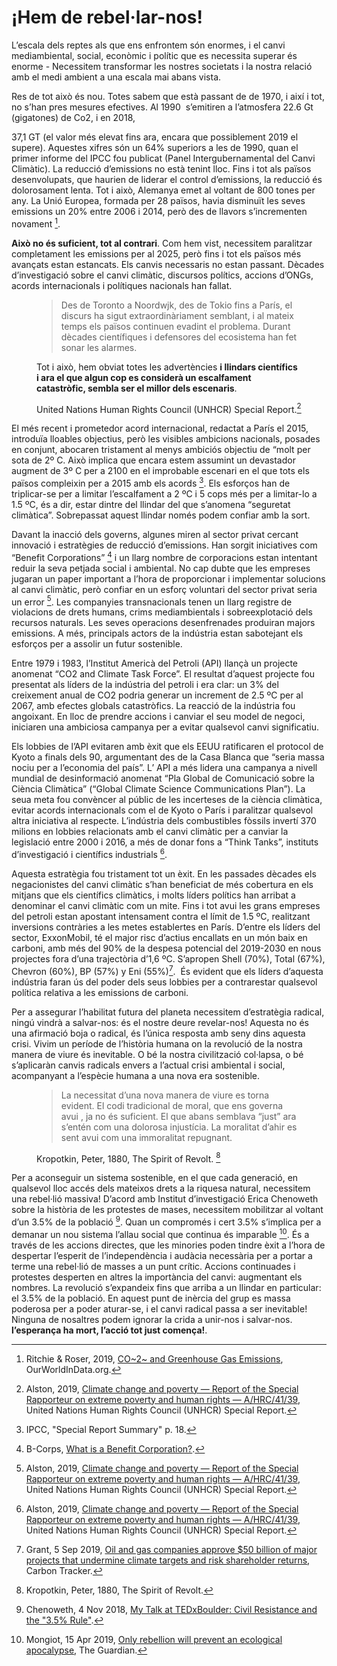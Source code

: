 # ¡Hem de rebel·lar-nos!

L’escala dels reptes als que ens enfrontem són enormes, i el canvi mediambiental, social, econòmic i polític que es necessita superar és enorme - Necessitem transformar les nostres societats i la nostra relació amb el medi ambient a una escala mai abans vista.

Res de tot això és nou. Totes sabem que està passant de de 1970, i així i tot, no s’han pres mesures efectives. Al 1990  s’emitiren a l’atmosfera 22.6 Gt (gigatones) de Co2, i en 2018,

 37,1 GT (el valor més elevat fins ara, encara que possiblement 2019 el supere). Aquestes xifres són un 64% superiors a les de 1990, quan el primer informe del IPCC fou publicat (Panel Intergubernamental del Canvi Climàtic). La reducció d’emissions no està tenint lloc. Fins i tot als països desenvolupats, que haurien de liderar el control d’emissions, la reducció és dolorosament lenta. Tot i això,  Alemanya emet al voltant de 800 tones per any. La Unió Europea, formada per 28 països, havia disminuït les seves emissions un 20% entre 2006 i 2014, però des de llavors s’incrementen novament [^RitchieRoser2019].

**Això no és suficient, tot al contrari**. Com hem vist, necessitem paralitzar completament les emissions per al 2025, però fins i tot els països més avançats estan estancats. Els canvis necessaris no estan passant. Dècades d’investigació sobre el canvi climàtic, discursos polítics, accions d’ONGs, acords internacionals i polítiques nacionals han fallat.

<figure style="max-width: 800px">

>Des de Toronto a Noordwjk, des de Tokio fins a París, el discurs ha sigut extraordinàriament semblant, i al mateix temps els països continuen evadint el problema. Durant dècades científiques i defensores del ecosistema han fet sonar les alarmes.

Tot i això, hem obviat totes les advertències **i llindars científics i ara el que algun cop es considerà un escalfament catastròfic, sembla ser el millor dels escenaris**. 

<figcaption>

United Nations Human Rights Council (UNHCR) Special Report.[^Alston2019]

</figcaption>

</figure>

El més recent i prometedor acord internacional, redactat a París el 2015, introduïa lloables objectius, però les visibles ambicions nacionals, posades en conjunt, abocaren tristament al menys ambiciós objectiu de “molt per sota de 2º C. Això implica que encara estem assumint un devastador augment de 3º C per a 2100 en el improbable escenari en el que tots els països compleixin per a 2015 amb els acords [^IPCCsr]. Els esforços han de triplicar-se per a limitar l’escalfament a 2 ºC i 5 cops més per a limitar-lo a 1.5 ºC, és a dir, estar dintre del llindar del que s’anomena “seguretat climàtica”. Sobrepassat aquest llindar només podem confiar amb la sort.

Davant la inacció dels governs, algunes miren al sector privat cercant innovació i estratègies de reducció d’emissions. Han sorgit iniciatives com “Benefit Corporations” [^BCorps] i un llarg nombre de corporacions estan intentant reduir la seva petjada social i ambiental. No cap dubte que les empreses jugaran un paper important a l’hora de proporcionar i implementar solucions al canvi climàtic, però confiar en un esforç voluntari del sector privat seria un error [^Alston2019]. Les companyies transnacionals tenen un llarg registre de violacions de drets humans, crims mediambientals i sobreexplotació dels recursos naturals. Les seves operacions desenfrenades produiran majors emissions. A més, principals actors de la indústria estan sabotejant els esforços per a assolir un futur sostenible.

Entre 1979 i 1983, l’Institut Americà del Petroli (API) llançà un projecte anomenat “CO2 and Climate Task Force”. El resultat d’aquest projecte fou presentat als líders de la indústria del petroli i era clar: un 3% del creixement anual de CO2 podria generar un increment de 2.5 ºC per al 2067, amb efectes globals catastròfics. La reacció de la indústria fou angoixant. En lloc de prendre accions i canviar el seu model de negoci, iniciaren una ambiciosa campanya per a evitar qualsevol canvi significatiu.

Els lobbies de l’API evitaren amb èxit que els EEUU ratificaren el protocol de Kyoto a finals dels 90, argumentant des de la Casa Blanca que “seria massa nociu per a l’economia del país”.        L’ API a més lidera una campanya a nivell mundial de desinformació anomenat “Pla Global de Comunicació sobre la Ciència Climàtica” (“Global Climate Science Communications Plan”). La seua meta fou convèncer al públic de les incerteses de la ciència climàtica, evitar acords internacionals com el de Kyoto o París i paralitzar qualsevol altra iniciativa al respecte. L’indústria dels combustibles fòssils invertí 370 milions en lobbies relacionats amb el canvi climàtic per a canviar la legislació entre 2000 i 2016, a més de donar fons a “Think Tanks”, instituts d’investigació i científics industrials [^Alston2019].

Aquesta estratègia fou tristament tot un èxit. En les passades dècades els negacionistes del canvi climàtic s’han beneficiat de més cobertura en els mitjans que els científics climàtics, i molts líders polítics han arribat a denominar el canvi climàtic com un mite. Fins i tot avui les grans empreses del petroli estan apostant intensament contra el límit de 1.5 ºC, realitzant inversions contràries a les metes establertes en París. D’entre els líders del sector, ExxonMobil, té el major risc d’actius encallats en un món baix en carboni, amb més del 90% de la despesa potencial del 2019-2030 en nous projectes fora d’una trajectòria d’1,6 ºC. S’apropen Shell (70%), Total (67%), Chevron (60%), BP (57%) y Eni (55%)[^Grant2019].  És evident que els líders d’aquesta indústria faran ús del poder dels seus lobbies per a contrarestar qualsevol política relativa a les emissions de carboni.

Per a assegurar l’habilitat futura del planeta necessitem d’estratègia radical, ningú vindrà a salvar-nos: és el nostre deure revelar-nos! Aquesta no és una afirmació boja o radical, és l’única resposta amb seny dins aquesta crisi. Vivim un període de l’història humana on la revolució de la nostra manera de viure és inevitable. O bé la nostra civilització col·lapsa, o bé s’aplicaràn canvis radicals envers a l’actual crisi ambiental i social, acompanyant a l’espècie humana a una nova era sostenible.

<figure>

>La necessitat d’una nova manera de viure es torna evident. El codi tradicional de moral, que ens governa avui , ja no és suficient. El que abans semblava “just” ara s’entén com una dolorosa injustícia. La moralitat d’ahir es sent avui com una immoralitat repugnant.

<figcaption>

Kropotkin, Peter, 1880, The Spirit of Revolt. [^Kropotkin1880]

</figcaption>

</figure>

Per a aconseguir un sistema sostenible, en el que cada generació, en qualsevol lloc accés dels mateixos drets a la riquesa natural, necessitem una rebel·lió massiva! D’acord amb Institut d’investigació Erica Chenoweth sobre la història de les protestes de mases, necessitem mobilitzar al voltant d’un 3.5% de la població [^Chenoweth2018]. Quan un compromés i cert 3.5% s’implica per a demanar un nou sistema l’allau social que continua és imparable [^Mongiot2019]. És a través de les accions directes, que les minories poden tindre èxit a l’hora de despertar l’esperit de l’independència i audàcia necessària per a portar a terme una rebel·lió de masses a un punt crític. Accions continuades i protestes desperten en altres la importància del canvi: augmentant els nombres. La revolució s’expandeix fins que arriba a un llindar en particular: el 3.5% de la població. En aquest punt de inèrcia del grup es massa poderosa per a poder aturar-se, i el canvi radical passa a ser inevitable! Ninguna de nosaltres podem ignorar la crida a unir-nos i salvar-nos. **l’esperança ha mort, l’acció tot just comença!**. 

<!-- References -->

[^RitchieRoser2019]: Ritchie & Roser, 2019, [CO\~2\~ and Greenhouse Gas Emissions](https://ourworldindata.org/co2-and-other-greenhouse-gas-emissions), OurWorldInData.org.

[^Alston2019]: Alston, 2019, [Climate change and poverty — Report of the Special Rapporteur on extreme poverty and human rights — A/HRC/41/39](https://www.ohchr.org/Documents/Issues/Poverty/A_HRC_41_39.pdf), United Nations Human Rights Council (UNHCR) Special Report.

[^IPCCsr]: IPCC, "Special Report Summary" p. 18.

[^BCorps]: B-Corps, [What is a Benefit Corporation?](https://benefitcorp.net/what-is-a-benefit-corporation).

[^Petersen2019]: Petersen et al., 2019, [Discrepancy in scientific authority and media visibility of climate change scientists and contrarians](https://doi.org/10.1038/s41467-019-09959-4), Nature Communications 10:3502.

[^Grant2019]: Grant, 5 Sep 2019, [Oil and gas companies approve $50 billion of major projects that undermine climate targets and risk shareholder returns](https://www.carbontracker.org/oil-and-gas-companies-approve-50-billion-of-major-projects-that-undermine-climate-targets-and-risk-shareholder-returns/), Carbon Tracker.

[^Kropotkin1880]: Kropotkin, Peter, 1880, The Spirit of Revolt.

[^Chenoweth2018]: Chenoweth, 4 Nov 2018, [My Talk at TEDxBoulder: Civil Resistance and the "3.5% Rule"](https://rationalinsurgent.com/2013/11/04/my-talk-at-tedxboulder-civil-resistance-and-the-3-5-rule/).

[^Mongiot2019]: Mongiot, 15 Apr 2019, [Only rebellion will prevent an ecological apocalypse](https://www.theguardian.com/commentisfree/2019/apr/15/rebellion-prevent-ecological-apocalypse-civil-disobedience), The Guardian.
